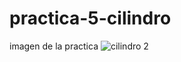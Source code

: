 # practica-5-cilindro
imagen de la practica
![cilindro 2](https://github.com/OswaldoSanchez144/practica-5-cilindro/assets/148667577/7e5fbcb4-6da7-4551-bbfd-4581d95cfa65)
